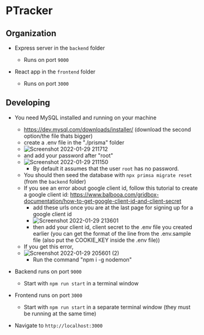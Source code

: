 # PTracker

## Organization
- Express server in the `backend` folder
  - Runs on port `9000`

- React app in the `frontend` folder
  - Runs on port `3000`

## Developing

- You need MySQL installed and running on your machine
  -  https://dev.mysql.com/downloads/installer/ (download the second option/the file thats bigger)
  -  create a .env file in the "./prisma" folder
    -   ![Screenshot 2022-01-29 211712](https://user-images.githubusercontent.com/77702776/151687680-267e03e0-e118-498e-91a5-fa4bb64c5506.png)
    -  and add your password after "root"
  -  ![Screenshot 2022-01-29 211150](https://user-images.githubusercontent.com/77702776/151687551-8560152e-aedc-4d8e-a3dc-5c9becf17037.png)
      -  By default it assumes that the user `root` has no password.
  - You should then seed the database with `npx primsa migrate reset` (from the `backend` folder)
  - If you see an error about google client id, follow this tutorial to create a google client id: https://www.balbooa.com/gridbox-documentation/how-to-get-google-client-id-and-client-secret
    -  add these urls once you are at the last page for signing up for a google client id
    -  ![Screenshot 2022-01-29 213601](https://user-images.githubusercontent.com/77702776/151688058-0192fa9c-9c0e-48da-a177-d9cec520a9cf.png)
    - then add your client id, client secret to the .env file you created earlier (you can get the format of the line from the .env.sample file (also put the COOKIE_KEY inside the .env file))
  - If you get this error,
  - ![Screenshot 2022-01-29 205601 (2)](https://user-images.githubusercontent.com/77702776/151693097-b9dc098e-88be-4c22-89b7-ece91616aad3.png)
    - Run the command "npm i -g nodemon"  

- Backend runs on port `9000`
  - Start with `npm run start` in a terminal window

- Frontend runs on port `3000`
  - Start with `npm run start` in a separate terminal window (they must be running at the same time)

- Navigate to `http://localhost:3000`
